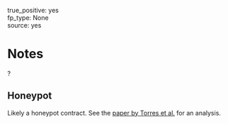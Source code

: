 true_positive: yes  
fp_type: None  
source: yes

# Notes

?

## Honeypot

Likely a honeypot contract. See the [paper by Torres et al.](https://arxiv.org/abs/1902.06976) for an analysis.

